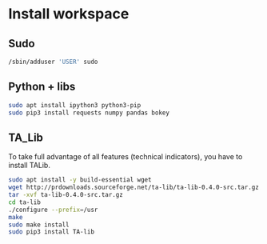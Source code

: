 # Install workspace

## Sudo

```bash
/sbin/adduser 'USER' sudo
```

## Python + libs

```bash
sudo apt install ipython3 python3-pip
sudo pip3 install requests numpy pandas bokey
```

## TA_Lib

To take full advantage of all features (technical indicators), you have to install TALib.

```bash
sudo apt install -y build-essential wget
wget http://prdownloads.sourceforge.net/ta-lib/ta-lib-0.4.0-src.tar.gz
tar -xvf ta-lib-0.4.0-src.tar.gz
cd ta-lib
./configure --prefix=/usr
make
sudo make install
sudo pip3 install TA-lib
```
